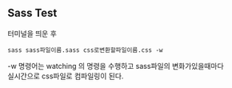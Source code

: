 ## Sass Test

터미널을 띄운 후

```
sass sass파일이름.sass css로변환할파일이름.css -w
```

-w 명령어는 watching 의 명령을 수행하고 sass파일의 변화가있을때마다<br/>
실시간으로 css파일로 컴파일링이 된다.